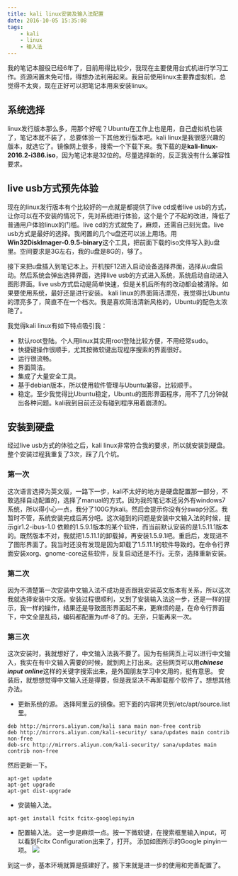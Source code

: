 ```yaml
---
title: kali linux安装及输入法配置
date: 2016-10-05 15:35:08
tags: 
	- kali
	- linux
	- 输入法
---
```

我的笔记本服役已经6年了，目前用得比较少，我现在主要使用台式机进行学习工作。资源闲置未免可惜，得想办法利用起来。我目前使用linux主要靠虚拟机，总觉得不太爽，现在正好可以把笔记本用来安装linux。
## 系统选择
linux发行版本那么多，用那个好呢？Ubuntu在工作上也是用，自己虚拟机也装了，笔记本就不装了，总要体验一下其他发行版本吧。kali linux是我很感兴趣的版本，就选它了。镜像网上很多，搜索一个下载下来。我下载的是**kali-linux-2016.2-i386.iso**，因为笔记本是32位的。尽量选择新的，反正我没有什么兼容性要求。
## live usb方式预先体验
现在的linux发行版本有个比较好的一点就是都提供了live cd或者live usb的方式，让你可以在不安装的情况下，先对系统进行体验，这个是个了不起的改进，降低了普通用户体验linux的门槛。live cd的方式就免了，麻烦，还需自己刻光盘。live usb方式是最好的选择。我闲置的几个u盘还可以派上用场。用**Win32DiskImager-0.9.5-binary**这个工具，把前面下载的iso文件写入到u盘里。空间要求是3G左右，我的u盘是8G的，够了。

接下来把u盘插入到笔记本上。开机按F12进入启动设备选择界面，选择从u盘启动。然后系统会弹出选择界面，选择live usb的方式进入系统，系统启动自动进入图形界面。live usb方式启动是简单快速，但是关机后所有的改动都会被清除。如果要使用系统，最好还是进行安装。
kali linux的界面简洁漂亮，我觉得比Ubuntu的漂亮多了，简直不在一个档次。我是喜欢简洁清新风格的，Ubuntu的配色太浓艳了。

我觉得kali linux有如下特点吸引我：
* 默认root登陆。个人用linux其实用root登陆比较方便，不用经常sudo。
* 快捷键操作很顺手，尤其按微软键出现程序搜索的界面很好。
* 运行很流畅。
* 界面简洁。
* 集成了大量安全工具。
* 基于debian版本，所以使用软件管理与Ubuntu兼容，比较顺手。
* 稳定。至少我觉得比Ubuntu稳定，Ubuntu的图形界面程序，用不了几分钟就出各种问题。kali我到目前还没有碰到程序用着崩溃的。


## 安装到硬盘
经过live usb方式的体验之后，kali linux非常符合我的要求，所以就安装到硬盘。整个安装过程我重复了3次，踩了几个坑。
### 第一次
这次语言选择为英文版，一路下一步，kali不太好的地方是硬盘配置那一部分，不敢选择自动配置的，选择了manual的方式。因为我的笔记本还另外有windows7系统，所以得小心一点，我分了100G为kali。然后会提示你没有分swap分区。我暂时不管，系统安装完成后再分吧。这次碰到的问题是安装中文输入法的时候，提示gir1.2-ibus-1.0 依赖的1.5.9.1版本的某个软件，而当前默认安装的是1.5.11.1版本的。既然版本不对，我就把1.5.11.1的卸载掉，再安装1.5.9.1吧。重启后，发现进不了图形界面了。我当时还没有发现是因为卸载了1.5.11.1的软件导致的。在命令行界面安装xorg、gnome-core这些软件，反复启动还是不行。无奈，选择重新安装。
### 第二次
因为不清楚第一次安装中文输入法不成功是否跟我安装英文版本有关系，所以这次我就选择安装中文版。安装过程很顺利，又到了安装输入法这一步，还是一样的提示，我一样的操作，结果还是导致图形界面起不来，更麻烦的是，在命令行界面下，中文全是乱码，编码都配置为utf-8了的。无奈，只能再来一次。
### 第三次
这次安装时，我就想好了，中文输入法我不要了。因为有些网页上可以进行中文输入，我实在有中文输入需要的时候，就到网上打出来。这些网页可以用***chinese input online***这样的关键字搜索出来，是外国朋友学习中文用的，挺有意思。
安装后，就想想觉得中文输入还是得要，但是我坚决不再卸载那个软件了。想想其他办法。

* 更新系统的源。
选择阿里云的镜像。把下面的内容拷贝到/etc/apt/source.list里。
```
deb http://mirrors.aliyun.com/kali sana main non-free contrib
deb http://mirrors.aliyun.com/kali-security/ sana/updates main contrib non-free
deb-src http://mirrors.aliyun.com/kali-security/ sana/updates main contrib non-free
```
然后更新一下。
```
apt-get update
apt-get upgrade
apt-get dist-upgrade
```
* 安装输入法。
```
apt-get install fcitx fcitx-googlepinyin
```

* 配置输入法。
这一步是麻烦一点。按一下微软键，在搜索框里输入input，可以看到Fcitx Configuration出来了，打开。
添加如图所示的Google pinyin一项。
![](/images/config_pinyin_input.png)

到这一步，基本环境就算是搭建好了。接下来就是进一步的使用和完善配置了。





